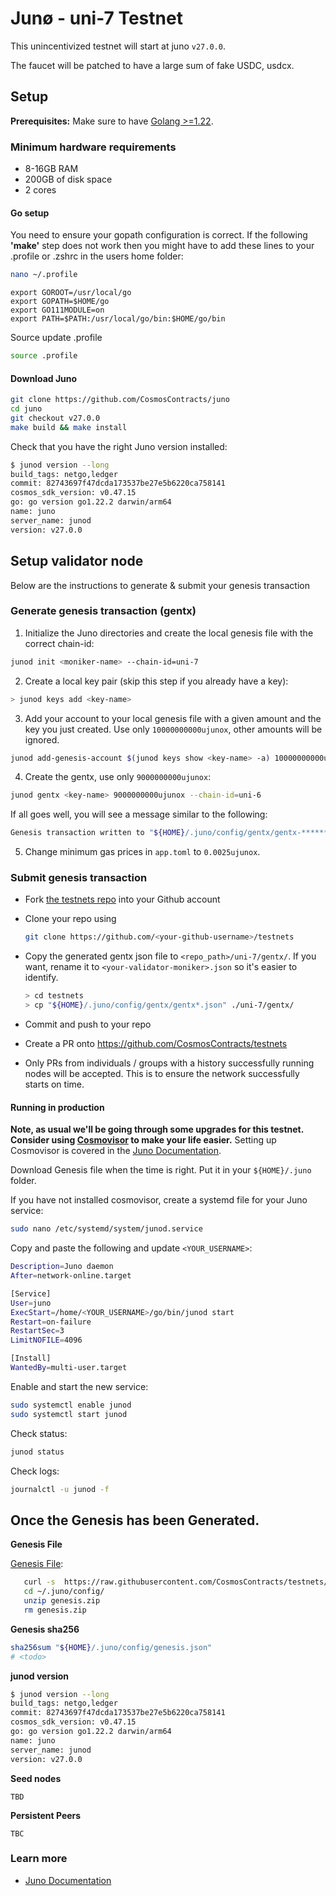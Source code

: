 # Junø - uni-7 Testnet

This unincentivized testnet will start at juno `v27.0.0`.

The faucet will be patched to have a large sum of fake USDC, usdcx.

## Setup

**Prerequisites:** Make sure to have [Golang >=1.22](https://golang.org/).

### Minimum hardware requirements

- 8-16GB RAM
- 200GB of disk space
- 2 cores

#### Go setup

You need to ensure your gopath configuration is correct. If the following **'make'** step does not work then you might have to add these lines to your .profile or .zshrc in the users home folder:

```sh
nano ~/.profile
```

```
export GOROOT=/usr/local/go
export GOPATH=$HOME/go
export GO111MODULE=on
export PATH=$PATH:/usr/local/go/bin:$HOME/go/bin
```

Source update .profile

```sh
source .profile
```

#### Download Juno

```sh
git clone https://github.com/CosmosContracts/juno
cd juno
git checkout v27.0.0
make build && make install
```

Check that you have the right Juno version installed:

```sh
$ junod version --long
build_tags: netgo,ledger
commit: 82743697f47dcda173537be27e5b6220ca758141
cosmos_sdk_version: v0.47.15
go: go version go1.22.2 darwin/arm64
name: juno
server_name: junod
version: v27.0.0
```

## Setup validator node

Below are the instructions to generate & submit your genesis transaction

### Generate genesis transaction (gentx)

1. Initialize the Juno directories and create the local genesis file with the correct chain-id:

```bash
junod init <moniker-name> --chain-id=uni-7
```

2. Create a local key pair (skip this step if you already have a key):

```sh
> junod keys add <key-name>
```

3. Add your account to your local genesis file with a given amount and the key you just created. Use only `10000000000ujunox`, other amounts will be ignored.

```bash
junod add-genesis-account $(junod keys show <key-name> -a) 10000000000ujunox
```

4. Create the gentx, use only `9000000000ujunox`:

```bash
junod gentx <key-name> 9000000000ujunox --chain-id=uni-6
```

If all goes well, you will see a message similar to the following:

```bash
Genesis transaction written to "${HOME}/.juno/config/gentx/gentx-******.json"
```

5. Change minimum gas prices in `app.toml` to `0.0025ujunox`.

### Submit genesis transaction

- Fork [the testnets repo](https://github.com/CosmosContracts/testnets) into your Github account

- Clone your repo using

  ```bash
  git clone https://github.com/<your-github-username>/testnets
  ```

- Copy the generated gentx json file to `<repo_path>/uni-7/gentx/`. If you want, rename it to `<your-validator-moniker>.json` so it's easier to identify.

  ```sh
  > cd testnets
  > cp "${HOME}/.juno/config/gentx/gentx*.json" ./uni-7/gentx/
  ```

- Commit and push to your repo
- Create a PR onto https://github.com/CosmosContracts/testnets
- Only PRs from individuals / groups with a history successfully running nodes will be accepted. This is to ensure the network successfully starts on time.

#### Running in production

**Note, as usual we'll be going through some upgrades for this testnet. Consider using [Cosmovisor](https://github.com/cosmos/cosmos-sdk/tree/master/cosmovisor) to make your life easier.** Setting up Cosmovisor is covered in the [Juno Documentation](https://docs.junochain.com/validators/setting-up-cosmovisor).

Download Genesis file when the time is right. Put it in your `${HOME}/.juno` folder.

If you have not installed cosmovisor, create a systemd file for your Juno service:

```sh
sudo nano /etc/systemd/system/junod.service
```

Copy and paste the following and update `<YOUR_USERNAME>`:

```sh
Description=Juno daemon
After=network-online.target

[Service]
User=juno
ExecStart=/home/<YOUR_USERNAME>/go/bin/junod start
Restart=on-failure
RestartSec=3
LimitNOFILE=4096

[Install]
WantedBy=multi-user.target
```

Enable and start the new service:

```sh
sudo systemctl enable junod
sudo systemctl start junod
```

Check status:

```sh
junod status
```

Check logs:

```sh
journalctl -u junod -f
```

## Once the Genesis has been Generated.

**Genesis File**

[Genesis File](/uni-7/genesis.zip):

```bash
   curl -s  https://raw.githubusercontent.com/CosmosContracts/testnets/main/uni-6/genesis.zip > ~/.juno/config/genesis.zip
   cd ~/.juno/config/
   unzip genesis.zip
   rm genesis.zip
```

**Genesis sha256**

```bash
sha256sum "${HOME}/.juno/config/genesis.json"
# <todo>
```

**junod version**

```bash
$ junod version --long
build_tags: netgo,ledger
commit: 82743697f47dcda173537be27e5b6220ca758141
cosmos_sdk_version: v0.47.15
go: go version go1.22.2 darwin/arm64
name: juno
server_name: junod
version: v27.0.0
```

**Seed nodes**

```
TBD
```

**Persistent Peers**

```
TBC
```

### Learn more

- [Juno Documentation](https://docs.junonetwork.io/)
